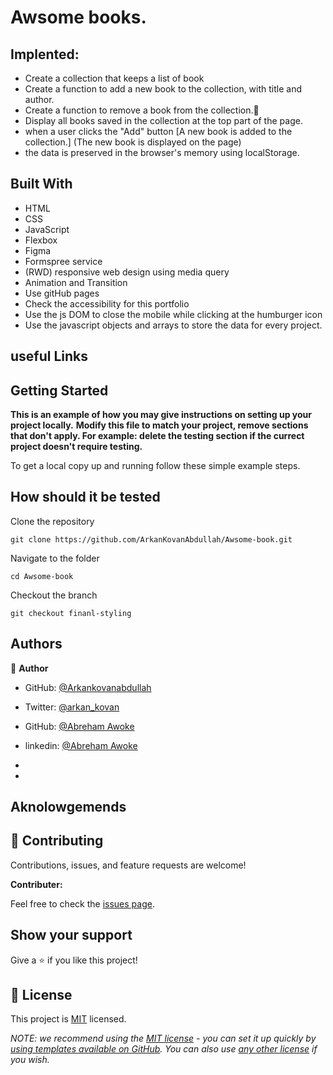 

# Awsome books.

## Implented: 

- Create a collection that keeps a list of book
 - Create a function to add a new book to the collection, with title and author.
 - Create a function to remove a book from the collection.💯
 - Display all books saved in the collection at the top part of the page.
 - when a user clicks the "Add" button [A new book is added to the collection.] (The new book is displayed on the page)
 - the data is preserved in the browser's memory using localStorage.

## Built With

- HTML
- CSS
- JavaScript
- Flexbox
- Figma
- Formspree service
- (RWD) responsive web design using media query
- Animation and Transition
- Use gitHub pages
- Check the accessibility for this portfolio
- Use the js DOM to close the mobile while clicking at the humburger icon
- Use the javascript objects and arrays to store the data for every project.

## useful Links

## Getting Started

**This is an example of how you may give instructions on setting up your project locally.**
**Modify this file to match your project, remove sections that don't apply. For example: delete the testing section if the currect project doesn't require testing.**

To get a local copy up and running follow these simple example steps.

## How should it be tested

Clone the repository
```
git clone https://github.com/ArkanKovanAbdullah/Awsome-book.git
```
Navigate to the folder
```
cd Awsome-book
```
Checkout the branch
```
git checkout finanl-styling
```

## Authors

👤 **Author**
- GitHub: [@Arkankovanabdullah](https://github.com/Arkankovanabdullah)
- Twitter: [@arkan_kovan](https://twitter.com/Arkan_kovan)

- GitHub: [@Abreham Awoke](https://github.com/abreham1222)
- linkedin: [@Abreham Awoke](https://www.linkedin.com/in/abreham1222)

-
-
## Aknolowgemends 



## 🤝 Contributing

Contributions, issues, and feature requests are welcome!


**Contributer:** 


Feel free to check the [issues page](../../issues/).

## Show your support

Give a ⭐️ if you like this project!

## 📝 License

This project is [MIT](./LICENSE) licensed.

_NOTE: we recommend using the [MIT license](https://choosealicense.com/licenses/mit/) - you can set it up quickly by [using templates available on GitHub](https://docs.github.com/en/communities/setting-up-your-project-for-healthy-contributions/adding-a-license-to-a-repository). You can also use [any other license](https://choosealicense.com/licenses/) if you wish._
